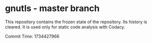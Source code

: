 # gnutls - master branch

This repository contains the frozen state of the repository.
Its history is cleared. It is used only for static code
analysis with Codacy.

Commit Time: 1734427966